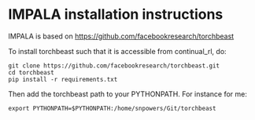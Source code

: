 # IMPALA installation instructions

IMPALA is based on https://github.com/facebookresearch/torchbeast

To install torchbeast such that it is accessible from continual_rl, do:
```
git clone https://github.com/facebookresearch/torchbeast.git
cd torchbeast
pip install -r requirements.txt
```

Then add the torchbeast path to your PYTHONPATH. For instance for me:
```
export PYTHONPATH=$PYTHONPATH:/home/snpowers/Git/torchbeast
```